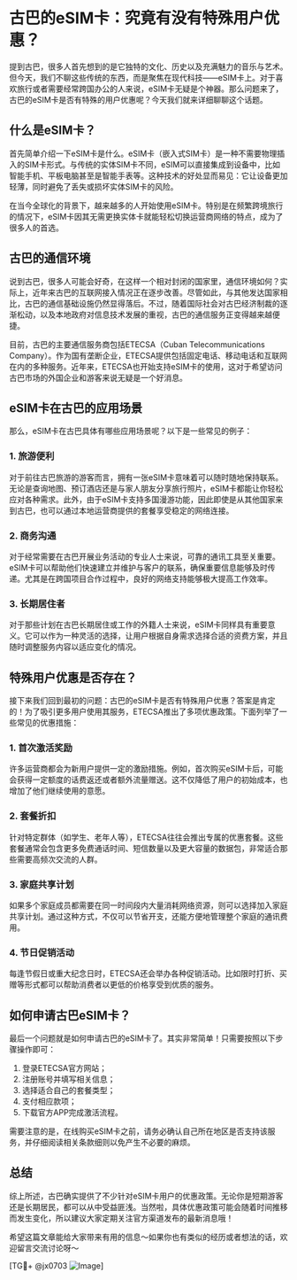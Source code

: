 # 古巴的eSIM卡：究竟有没有特殊用户优惠？

提到古巴，很多人首先想到的是它独特的文化、历史以及充满魅力的音乐与艺术。但今天，我们不聊这些传统的东西，而是聚焦在现代科技——eSIM卡上。对于喜欢旅行或者需要经常跨国办公的人来说，eSIM卡无疑是个神器。那么问题来了，古巴的eSIM卡是否有特殊的用户优惠呢？今天我们就来详细聊聊这个话题。

## 什么是eSIM卡？

首先简单介绍一下eSIM卡是什么。eSIM卡（嵌入式SIM卡）是一种不需要物理插入的SIM卡形式。与传统的实体SIM卡不同，eSIM可以直接集成到设备中，比如智能手机、平板电脑甚至是智能手表等。这种技术的好处显而易见：它让设备更加轻薄，同时避免了丢失或损坏实体SIM卡的风险。

在当今全球化的背景下，越来越多的人开始使用eSIM卡。特别是在频繁跨境旅行的情况下，eSIM卡因其无需更换实体卡就能轻松切换运营商网络的特点，成为了很多人的首选。

## 古巴的通信环境

说到古巴，很多人可能会好奇，在这样一个相对封闭的国家里，通信环境如何？实际上，近年来古巴的互联网接入情况正在逐步改善。尽管如此，与其他发达国家相比，古巴的通信基础设施仍然显得落后。不过，随着国际社会对古巴经济制裁的逐渐松动，以及本地政府对信息技术发展的重视，古巴的通信服务正变得越来越便捷。

目前，古巴的主要通信服务商包括ETECSA（Cuban Telecommunications Company）。作为国有垄断企业，ETECSA提供包括固定电话、移动电话和互联网在内的多种服务。近年来，ETECSA也开始支持eSIM卡的使用，这对于希望访问古巴市场的外国企业和游客来说无疑是一个好消息。

## eSIM卡在古巴的应用场景

那么，eSIM卡在古巴具体有哪些应用场景呢？以下是一些常见的例子：

### 1. **旅游便利**
对于前往古巴旅游的游客而言，拥有一张eSIM卡意味着可以随时随地保持联系。无论是查询地图、预订酒店还是与家人朋友分享旅行照片，eSIM卡都能让你轻松应对各种需求。此外，由于eSIM卡支持多国漫游功能，因此即使是从其他国家来到古巴，也可以通过本地运营商提供的套餐享受稳定的网络连接。

### 2. **商务沟通**
对于经常需要在古巴开展业务活动的专业人士来说，可靠的通讯工具至关重要。eSIM卡可以帮助他们快速建立并维护与客户的联系，确保重要信息能够及时传递。尤其是在跨国项目合作过程中，良好的网络支持能够极大提高工作效率。

### 3. **长期居住者**
对于那些计划在古巴长期居住或工作的外籍人士来说，eSIM卡同样具有重要意义。它可以作为一种灵活的选择，让用户根据自身需求选择合适的资费方案，并且随时调整服务内容以适应变化的情况。

## 特殊用户优惠是否存在？

接下来我们回到最初的问题：古巴的eSIM卡是否有特殊用户优惠？答案是肯定的！为了吸引更多用户使用其服务，ETECSA推出了多项优惠政策。下面列举了一些常见的优惠措施：

### 1. **首次激活奖励**
许多运营商都会为新用户提供一定的激励措施。例如，首次购买eSIM卡后，可能会获得一定额度的话费返还或者额外流量赠送。这不仅降低了用户的初始成本，也增加了他们继续使用的意愿。

### 2. **套餐折扣**
针对特定群体（如学生、老年人等），ETECSA往往会推出专属的优惠套餐。这些套餐通常会包含更多免费通话时间、短信数量以及更大容量的数据包，非常适合那些需要高频次交流的人群。

### 3. **家庭共享计划**
如果多个家庭成员都需要在同一时间段内大量消耗网络资源，则可以选择加入家庭共享计划。通过这种方式，不仅可以节省开支，还能方便地管理整个家庭的通讯费用。

### 4. **节日促销活动**
每逢节假日或重大纪念日时，ETECSA还会举办各种促销活动。比如限时打折、买赠等形式都可以帮助消费者以更低的价格享受到优质的服务。

## 如何申请古巴eSIM卡？

最后一个问题就是如何申请古巴的eSIM卡了。其实非常简单！只需要按照以下步骤操作即可：

1. 登录ETECSA官方网站；
2. 注册账号并填写相关信息；
3. 选择适合自己的套餐类型；
4. 支付相应款项；
5. 下载官方APP完成激活流程。

需要注意的是，在线购买eSIM卡之前，请务必确认自己所在地区是否支持该服务，并仔细阅读相关条款细则以免产生不必要的麻烦。

## 总结

综上所述，古巴确实提供了不少针对eSIM卡用户的优惠政策。无论你是短期游客还是长期居民，都可以从中受益匪浅。当然啦，具体优惠政策可能会随着时间推移而发生变化，所以建议大家定期关注官方渠道发布的最新消息哦！

希望这篇文章能给大家带来有用的信息～如果你也有类似的经历或者想法的话，欢迎留言交流讨论呀～

[TG💪+ @jx0703 ![Image](https://github.com/user-attachments/assets/dbca1d08-cadb-493c-b0ec-ad6f7a83f270)]